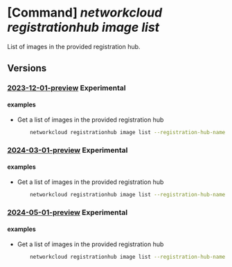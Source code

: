 # [Command] _networkcloud registrationhub image list_

List of images in the provided registration hub.

## Versions

### [2023-12-01-preview](/Resources/mgmt-plane/L3N1YnNjcmlwdGlvbnMve30vcmVzb3VyY2Vncm91cHMve30vcHJvdmlkZXJzL21pY3Jvc29mdC5uZXR3b3JrY2xvdWQvcmVnaXN0cmF0aW9uaHVicy97fS9pbWFnZXM=/2023-12-01-preview.xml) **Experimental**

<!-- mgmt-plane /subscriptions/{}/resourcegroups/{}/providers/microsoft.networkcloud/registrationhubs/{}/images 2023-12-01-preview -->

#### examples

- Get a list of images in the provided registration hub
    ```bash
        networkcloud registrationhub image list --registration-hub-name "registrationHubName" --resource-group "resourceGroupName"
    ```

### [2024-03-01-preview](/Resources/mgmt-plane/L3N1YnNjcmlwdGlvbnMve30vcmVzb3VyY2Vncm91cHMve30vcHJvdmlkZXJzL21pY3Jvc29mdC5uZXR3b3JrY2xvdWQvcmVnaXN0cmF0aW9uaHVicy97fS9pbWFnZXM=/2024-03-01-preview.xml) **Experimental**

<!-- mgmt-plane /subscriptions/{}/resourcegroups/{}/providers/microsoft.networkcloud/registrationhubs/{}/images 2024-03-01-preview -->

#### examples

- Get a list of images in the provided registration hub
    ```bash
        networkcloud registrationhub image list --registration-hub-name "registrationHubName" --resource-group "resourceGroupName"
    ```

### [2024-05-01-preview](/Resources/mgmt-plane/L3N1YnNjcmlwdGlvbnMve30vcmVzb3VyY2Vncm91cHMve30vcHJvdmlkZXJzL21pY3Jvc29mdC5uZXR3b3JrY2xvdWQvcmVnaXN0cmF0aW9uaHVicy97fS9pbWFnZXM=/2024-05-01-preview.xml) **Experimental**

<!-- mgmt-plane /subscriptions/{}/resourcegroups/{}/providers/microsoft.networkcloud/registrationhubs/{}/images 2024-05-01-preview -->

#### examples

- Get a list of images in the provided registration hub
    ```bash
        networkcloud registrationhub image list --registration-hub-name "registrationHubName" --resource-group "resourceGroupName"
    ```
